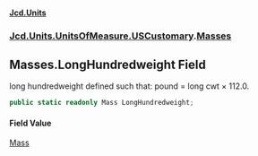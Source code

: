 #### [Jcd.Units](index 'index')
### [Jcd.Units.UnitsOfMeasure.USCustomary](Jcd.Units.UnitsOfMeasure.USCustomary 'Jcd.Units.UnitsOfMeasure.USCustomary').[Masses](Masses 'Jcd.Units.UnitsOfMeasure.USCustomary.Masses')

## Masses.LongHundredweight Field

long hundredweight defined such that: pound = long cwt × 112.0.

```csharp
public static readonly Mass LongHundredweight;
```

#### Field Value
[Mass](Mass 'Jcd.Units.UnitTypes.Mass')